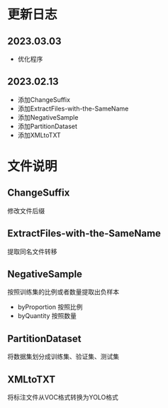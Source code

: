 # 更新日志
## 2023.03.03
- 优化程序
## 2023.02.13
- 添加ChangeSuffix
- 添加ExtractFiles-with-the-SameName
- 添加NegativeSample
- 添加PartitionDataset
- 添加XMLtoTXT

# 文件说明
## ChangeSuffix
修改文件后缀
## ExtractFiles-with-the-SameName
提取同名文件转移
## NegativeSample
按照训练集的比例或者数量提取出负样本
- byProportion
  按照比例
- byQuantity
  按照数量
## PartitionDataset
将数据集划分成训练集、验证集、测试集
## XMLtoTXT
将标注文件从VOC格式转换为YOLO格式
